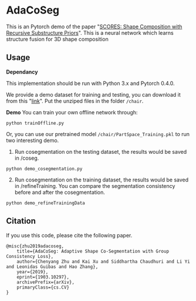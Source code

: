 # AdaCoSeg
This is an Pytorch demo of the paper "[SCORES: Shape Composition with Recursive Substructure Priors](https://kevinkaixu.net/projects/scores.html)". This is a neural network which learns structure fusion for 3D shape composition

## Usage
**Dependancy**

This implementation should be run with Python 3.x and Pytorch 0.4.0.

We provide a demo dataset for training and testing, you can download it from this "[link](https://www.dropbox.com/s/tnyxvwlqul5feqo/chair.zip?dl=0)". Put the unziped files in the folder `/chair`.

**Demo**
You can train your own offline network through:
```
python trainOffline.py
```
Or, you can use our pretrained model `/chair/PartSpace_Training.pkl` to run two interesting demo.

1. Run cosegmentation on the testing dataset, the results would be saved in /coseg.
```
python demo_cosegmentation.py
```
2. Run cosegmentation on the training dataset, the results would be saved in /refineTraining. You can compare the segmentation consistency before and after the cosegmentation.
```
python demo_refineTrainingData 
```

## Citation
If you use this code, please cite the following paper.
```
@misc{zhu2019adacoseg,
    title={AdaCoSeg: Adaptive Shape Co-Segmentation with Group Consistency Loss},
    author={Chenyang Zhu and Kai Xu and Siddhartha Chaudhuri and Li Yi and Leonidas Guibas and Hao Zhang},
    year={2019},
    eprint={1903.10297},
    archivePrefix={arXiv},
    primaryClass={cs.CV}
}
```
